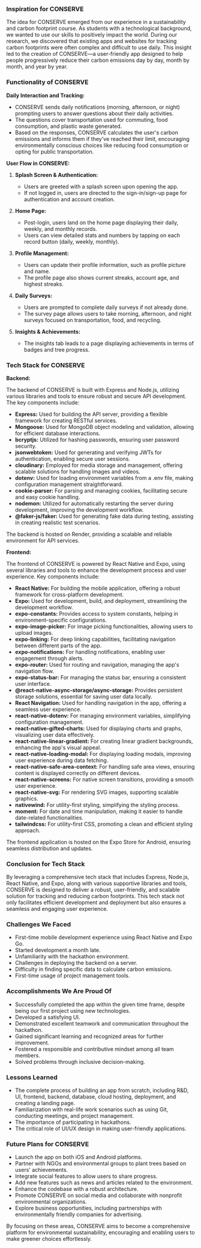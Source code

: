 
### Inspiration for CONSERVE

The idea for CONSERVE emerged from our experience in a sustainability and carbon footprint course. As students with a technological background, we wanted to use our skills to positively impact the world. During our research, we discovered that existing apps and websites for tracking carbon footprints were often complex and difficult to use daily. This insight led to the creation of CONSERVE—a user-friendly app designed to help people progressively reduce their carbon emissions day by day, month by month, and year by year.

### Functionality of CONSERVE

**Daily Interaction and Tracking:**
- CONSERVE sends daily notifications (morning, afternoon, or night) prompting users to answer questions about their daily activities.
- The questions cover transportation used for commuting, food consumption, and plastic waste generated.
- Based on the responses, CONSERVE calculates the user's carbon emissions and informs them if they've reached their limit, encouraging environmentally conscious choices like reducing food consumption or opting for public transportation.

**User Flow in CONSERVE:**

1. **Splash Screen & Authentication:**
   - Users are greeted with a splash screen upon opening the app.
   - If not logged in, users are directed to the sign-in/sign-up page for authentication and account creation.

2. **Home Page:**
   - Post-login, users land on the home page displaying their daily, weekly, and monthly records.
   - Users can view detailed stats and numbers by tapping on each record button (daily, weekly, monthly).

3. **Profile Management:**
   - Users can update their profile information, such as profile picture and name.
   - The profile page also shows current streaks, account age, and highest streaks.

4. **Daily Surveys:**
   - Users are prompted to complete daily surveys if not already done.
   - The survey page allows users to take morning, afternoon, and night surveys focused on transportation, food, and recycling.

5. **Insights & Achievements:**
   - The insights tab leads to a page displaying achievements in terms of badges and tree progress.

### Tech Stack for CONSERVE

**Backend:**

The backend of CONSERVE is built with Express and Node.js, utilizing various libraries and tools to ensure robust and secure API development. The key components include:

- **Express:** Used for building the API server, providing a flexible framework for creating RESTful services.
- **Mongoose:** Used for MongoDB object modeling and validation, allowing for efficient database interactions.
- **bcryptjs:** Utilized for hashing passwords, ensuring user password security.
- **jsonwebtoken:** Used for generating and verifying JWTs for authentication, enabling secure user sessions.
- **cloudinary:** Employed for media storage and management, offering scalable solutions for handling images and videos.
- **dotenv:** Used for loading environment variables from a .env file, making configuration management straightforward.
- **cookie-parser:** For parsing and managing cookies, facilitating secure and easy cookie handling.
- **nodemon:** Utilized for automatically restarting the server during development, improving the development workflow.
- **@faker-js/faker:** Used for generating fake data during testing, assisting in creating realistic test scenarios.

The backend is hosted on Render, providing a scalable and reliable environment for API services.

**Frontend:**

The frontend of CONSERVE is powered by React Native and Expo, using several libraries and tools to enhance the development process and user experience. Key components include:

- **React Native:** For building the mobile application, offering a robust framework for cross-platform development.
- **Expo:** Used for development, build, and deployment, streamlining the development workflow.
- **expo-constants:** Provides access to system constants, helping in environment-specific configurations.
- **expo-image-picker:** For image picking functionalities, allowing users to upload images.
- **expo-linking:** For deep linking capabilities, facilitating navigation between different parts of the app.
- **expo-notifications:** For handling notifications, enabling user engagement through alerts.
- **expo-router:** Used for routing and navigation, managing the app's navigation flow.
- **expo-status-bar:** For managing the status bar, ensuring a consistent user interface.
- **@react-native-async-storage/async-storage:** Provides persistent storage solutions, essential for saving user data locally.
- **React Navigation:** Used for handling navigation in the app, offering a seamless user experience.
- **react-native-dotenv:** For managing environment variables, simplifying configuration management.
- **react-native-gifted-charts:** Used for displaying charts and graphs, visualizing user data effectively.
- **react-native-linear-gradient:** For creating linear gradient backgrounds, enhancing the app's visual appeal.
- **react-native-loading-modal:** For displaying loading modals, improving user experience during data fetching.
- **react-native-safe-area-context:** For handling safe area views, ensuring content is displayed correctly on different devices.
- **react-native-screens:** For native screen transitions, providing a smooth user experience.
- **react-native-svg:** For rendering SVG images, supporting scalable graphics.
- **nativewind:** For utility-first styling, simplifying the styling process.
- **moment:** For date and time manipulation, making it easier to handle date-related functionalities.
- **tailwindcss:** For utility-first CSS, promoting a clean and efficient styling approach.

The frontend application is hosted on the Expo Store for Android, ensuring seamless distribution and updates.

### Conclusion for Tech Stack

By leveraging a comprehensive tech stack that includes Express, Node.js, React Native, and Expo, along with various supportive libraries and tools, CONSERVE is designed to deliver a robust, user-friendly, and scalable solution for tracking and reducing carbon footprints. This tech stack not only facilitates efficient development and deployment but also ensures a seamless and engaging user experience.


### Challenges We Faced

- First-time mobile development experience using React Native and Expo Go.
- Started development a month late.
- Unfamiliarity with the hackathon environment.
- Challenges in deploying the backend on a server.
- Difficulty in finding specific data to calculate carbon emissions.
- First-time usage of project management tools.

### Accomplishments We Are Proud Of

- Successfully completed the app within the given time frame, despite being our first project using new technologies.
- Developed a satisfying UI.
- Demonstrated excellent teamwork and communication throughout the hackathon.
- Gained significant learning and recognized areas for further improvement.
- Fostered a responsible and contributive mindset among all team members.
- Solved problems through inclusive decision-making.

### Lessons Learned

- The complete process of building an app from scratch, including R&D, UI, frontend, backend, database, cloud hosting, deployment, and creating a landing page.
- Familiarization with real-life work scenarios such as using Git, conducting meetings, and project management.
- The importance of participating in hackathons.
- The critical role of UI/UX design in making user-friendly applications.

### Future Plans for CONSERVE

- Launch the app on both iOS and Android platforms.
- Partner with NGOs and environmental groups to plant trees based on users' achievements.
- Integrate social features to allow users to share progress.
- Add new features such as news and articles related to the environment.
- Enhance the codebase with a robust architecture.
- Promote CONSERVE on social media and collaborate with nonprofit environmental organizations.
- Explore business opportunities, including partnerships with environmentally friendly companies for advertising.

By focusing on these areas, CONSERVE aims to become a comprehensive platform for environmental sustainability, encouraging and enabling users to make greener choices effortlessly.
